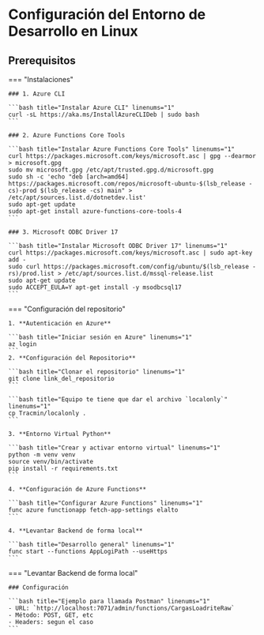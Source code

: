# Configuración del Entorno de Desarrollo en Linux

## Prerequisitos

=== "Instalaciones"

    ### 1. Azure CLI

    ```bash title="Instalar Azure CLI" linenums="1"
    curl -sL https://aka.ms/InstallAzureCLIDeb | sudo bash
    ```

    ### 2. Azure Functions Core Tools

    ```bash title="Instalar Azure Functions Core Tools" linenums="1"
    curl https://packages.microsoft.com/keys/microsoft.asc | gpg --dearmor > microsoft.gpg
    sudo mv microsoft.gpg /etc/apt/trusted.gpg.d/microsoft.gpg
    sudo sh -c 'echo "deb [arch=amd64] https://packages.microsoft.com/repos/microsoft-ubuntu-$(lsb_release -cs)-prod $(lsb_release -cs) main" > /etc/apt/sources.list.d/dotnetdev.list'
    sudo apt-get update
    sudo apt-get install azure-functions-core-tools-4
    ```

    ### 3. Microsoft ODBC Driver 17

    ```bash title="Instalar Microsoft ODBC Driver 17" linenums="1"
    curl https://packages.microsoft.com/keys/microsoft.asc | sudo apt-key add -
    sudo curl https://packages.microsoft.com/config/ubuntu/$(lsb_release -rs)/prod.list > /etc/apt/sources.list.d/mssql-release.list
    sudo apt-get update
    sudo ACCEPT_EULA=Y apt-get install -y msodbcsql17
    ```

=== "Configuración del repositorio"

    1. **Autenticación en Azure**

    ```bash title="Iniciar sesión en Azure" linenums="1"
    az login
    ```
    2. **Configuración del Repositorio**
    
    ```bash title="Clonar el repositorio" linenums="1"
    git clone link_del_repositorio
    ```

    ```bash title="Equipo te tiene que dar el archivo `localonly`" linenums="1"
    cp Tracmin/localonly .
    ```

    3. **Entorno Virtual Python**

    ```bash title="Crear y activar entorno virtual" linenums="1"
    python -m venv venv
    source venv/bin/activate
    pip install -r requirements.txt
    ```

    4. **Configuración de Azure Functions**

    ```bash title="Configurar Azure Functions" linenums="1"
    func azure functionapp fetch-app-settings elalto
    ```

    4. **Levantar Backend de forma local**

    ```bash title="Desarrollo general" linenums="1"
    func start --functions AppLogiPath --useHttps
    ```

=== "Levantar Backend de forma local"

    ### Configuración
    
    ```bash title="Ejemplo para llamada Postman" linenums="1"
    - URL: `http://localhost:7071/admin/functions/CargasLoadriteRaw`
    - Método: POST, GET, etc
    - Headers: segun el caso
    ```

